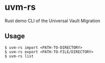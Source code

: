 # uvm-rs
Rust demo CLI of the Universal Vault Migration

## Usage

```shell
$ uvm-rs import <PATH-TO-DIRECTORY>
$ uvm-rs export <PATH-TO-FILE/DIRECTORY>
$ uvm-rs list
```

